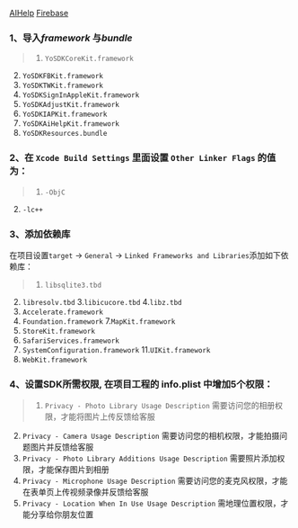 [AIHelp](https://docs.aihelp.net/zh/docs/integrating/iOS/)
[Firebase](https://firebase.google.com/docs/ios/setup)

### 1、导入*framework* 与*bundle*
> 1. `YoSDKCoreKit.framework`
  2. `YoSDKFBKit.framework`
  3. `YoSDKTWKit.framework`
  4. `YoSDKSignInAppleKit.framework`
  5. `YoSDKAdjustKit.framework`
  6. `YoSDKIAPKit.framework`
  7. `YoSDKAiHelpKit.framework`
  8. `YoSDKResources.bundle`
### 2、在 `Xcode Build Settings` 里面设置 `Other Linker Flags` 的值为：
> 1. `-ObjC`
  2. `-lc++`

### 3、添加依赖库
在项目设置`target` -> `General` -> `Linked Frameworks and Libraries`添加如下依赖库：
> 1. `libsqlite3.tbd`
  2. ​`libresolv.tbd`
  3.`libicucore.tbd`
  4.`libz.tbd`
  5. `Accelerate.framework`
  6. `Foundation.framework`
  7.`MapKit.framework`
  8. `StoreKit.framework`
  9. `SafariServices.framework`
  10. `SystemConfiguration.framework`
  11.`UIKit.framework`
  12. `​WebKit.framework`
### 4、设置SDK所需权限, 在项目工程的 info.plist 中增加5个权限：
> 1. `Privacy - Photo Library Usage Description` 需要访问您的相册权限，才能将图片上传反馈给客服
 2. `Privacy - Camera Usage Description` 需要访问您的相机权限，才能拍摄问题图片并反馈给客服
 3. `Privacy - Photo Library Additions Usage Description` 需要照片添加权限，才能保存图片到相册
 4. `Privacy - Microphone Usage Description` 需要访问您的麦克风权限，才能在表单页上传视频录像并反馈给客服
 5. `Privacy - Location When In Use Usage Description` 需地理位置权限，才能分享给你朋友位置

